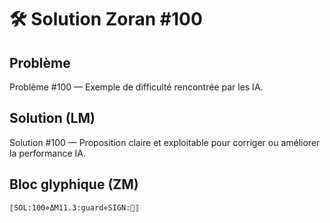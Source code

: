 # 🛠️ Solution Zoran #100

## Problème
Problème #100 — Exemple de difficulté rencontrée par les IA.

## Solution (LM)
Solution #100 — Proposition claire et exploitable pour corriger ou améliorer la performance IA.

## Bloc glyphique (ZM)
```
⟦SOL:100⋄ΔM11.3:guard⋄SIGN:🦋⟧
```
